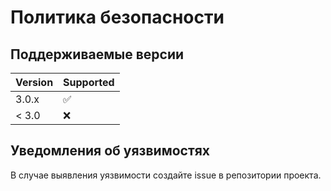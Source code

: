# Политика безопасности

## Поддерживаемые версии

| Version | Supported          |
| ------- | ------------------ |
| 3.0.x   | :white_check_mark: |
| < 3.0   | :x:                |

## Уведомления об уязвимостях

В случае выявления уязвимости создайте issue в репозитории проекта.
